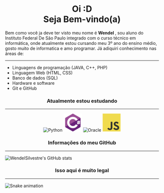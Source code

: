 <h1 align="center">Oi :D<br>Seja Bem-vindo(a) </h1> 

  <p>Bem como você ja deve ter visto meu nome é <strong> Wendel </strong>, 
  sou aluno do Instituto Federal De São Paulo integrado com
  o curso técnico em informática, onde atualmente estou cursando
  meu 3º ano do ensino médio, gosto muito de informatica e amo programar. Já adiquiri
  conhecimento nas áreas de: </p>

<hr>

- Linguagens de programação (JAVA, C++, PHP)
- Linguagem Web (HTML, CSS)
- Banco de dados (SQL)
- Hardware e software
- Git e GitHub

<h3 align = "center"> Atualmente estou estudando </h3>
<hr>
  <div align="center">
     <img src="https://img.icons8.com/color/452/python.png" alt = "Python" width =" 60 "height =" 60 "/>
     <img src="https://raw.githubusercontent.com/devicons/devicon/master/icons/csharp/csharp-original.svg " alt = "C#" width =" 60 "height =" 60 "/>
     <img src="https://images-na.ssl-images-amazon.com/images/I/41QodfboFdL.png" alt = "Oracle" width =" 60 "height =" 60 "/>
     <img src="https://raw.githubusercontent.com/devicons/devicon/master/icons/javascript/javascript-original.svg" alt="JavaScript" widh =" 60 "height =" 60 "/>
  </div>

<h3 align = "center"> Informações do meu GitHub</h3>
<hr>
  <img alt= "WendelSilvestre's GitHub stats" src="https://github-readme-stats.vercel.app/api?username=WendelSilvestre&theme=nord&show_icons=true)" />

<h3 align = "center"> Isso aqui é muito legal </h3>
<hr>

![Snake animation](https://github.com/WendelSilvestre/snk/raw/output/github-contribution-grid-snake.svg)

